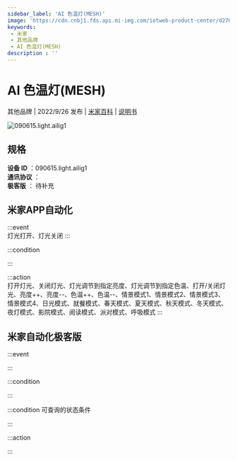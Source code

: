 ```yaml
---
sidebar_label: 'AI 色温灯(MESH)'
image: 'https://cdn.cnbj1.fds.api.mi-img.com/iotweb-product-center/d2763fbda66740a6f7c9bd917a2de1e9_1661754108214.png?GalaxyAccessKeyId=AKVGLQWBOVIRQ3XLEW&Expires=9223372036854775807&Signature=sWXX7/jiahRIDxybSfDJ7YL39U4='
keywords: 
 - 米家
 - 其他品牌
 - AI 色温灯(MESH)
description : ''
---
```

# AI 色温灯(MESH)

其他品牌 | 2022/9/26 发布 | [米家百科](https://home.mi.com/webapp/content/baike/product/index.html?model=090615.light.ailig1) | [说明书](https://home.mi.com/views/introduction.html?model=090615.light.ailig1&region=cn)

![090615.light.ailig1](https://cdn.cnbj1.fds.api.mi-img.com/iotweb-product-center/d2763fbda66740a6f7c9bd917a2de1e9_1661754108214.png?GalaxyAccessKeyId=AKVGLQWBOVIRQ3XLEW&Expires=9223372036854775807&Signature=sWXX7/jiahRIDxybSfDJ7YL39U4=)

## 规格  
> 
**设备 ID** ：090615.light.ailig1  
**通讯协议** ：  
**极客版**  ： 待补充 


## 米家APP自动化  

:::event  
灯光打开、灯光关闭
:::

:::condition  

:::

:::action   
打开灯光、关闭灯光、灯光调节到指定亮度、灯光调节到指定色温、打开/关闭灯光、亮度++、亮度--、色温++、色温--、情景模式1、情景模式2、情景模式3、情景模式4、日光模式、就餐模式、春天模式、夏天模式、秋天模式、冬天模式、夜灯模式、影院模式、阅读模式、派对模式、呼吸模式
:::

## 米家自动化极客版  

:::event  

:::

:::condition  

:::

:::condition 可查询的状态条件  

:::

:::action  

:::

        
